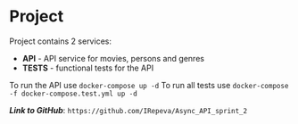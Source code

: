 # Project

Project contains 2 services:
* **API** - API service for movies, persons and genres
* **TESTS** - functional tests for the API

To run the API use `docker-compose up -d`
To run all tests use `docker-compose -f docker-compose.test.yml up -d`

**_Link to GitHub_**: `https://github.com/IRepeva/Async_API_sprint_2`